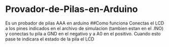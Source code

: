 # Provador-de-Pilas-en-Arduino
Es un probador de pilas AAA en arduino
##Como funciona
Conectas el LCD a los pines indicados en el archivo de simulacion (tambien estan en el .INO) 
y conectas tu pila a GND en el negativo y a A0 en el positivo. Cuando esto pase te indicara el estado de la pila el LCD
